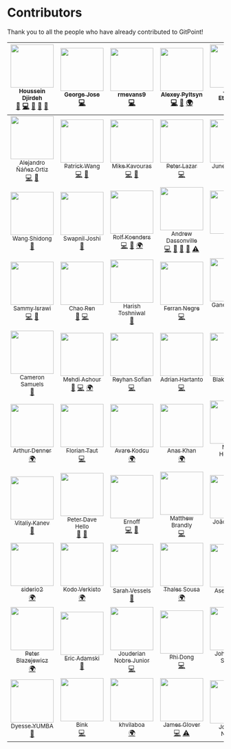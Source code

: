 # Contributors

Thank you to all the people who have already contributed to GitPoint!

<!-- ALL-CONTRIBUTORS-LIST:START - Do not remove or modify this section -->
| [<img src="https://avatars0.githubusercontent.com/u/12476932?v=3" width="100px;"/><br /><sub>Houssein Djirdeh</sub>](https://houssein.me)<br />[💬](#question-housseindjirdeh "Answering Questions") [💻](https://github.com/gitpoint/git-point/commits?author=housseindjirdeh "Code") [🎨](#design-housseindjirdeh "Design") [📖](https://github.com/gitpoint/git-point/commits?author=housseindjirdeh "Documentation") [👀](#review-housseindjirdeh "Reviewed Pull Requests") | [<img src="https://avatars0.githubusercontent.com/u/6994514?s=460&v=4" width="100px;"/><br /><sub>George Jose</sub>](https://github.com/g2jose)<br />[💻](https://github.com/gitpoint/git-point/commits?author=g2jose "Code") | [<img src="https://avatars3.githubusercontent.com/u/14151327?v=3" width="100px;"/><br /><sub>rmevans9</sub>](https://github.com/rmevans9)<br />[💻](https://github.com/gitpoint/git-point/commits?author=rmevans9 "Code") | [<img src="https://avatars1.githubusercontent.com/u/4408379?v=3" width="100px;"/><br /><sub>Alexey Pyltsyn</sub>](http://lex111.ru)<br />[💻](https://github.com/gitpoint/git-point/commits?author=lex111 "Code") [🐛](https://github.com/gitpoint/git-point/issues?q=author%3Alex111 "Bug reports") [🌍](#translation-lex111 "Translation") | [<img src="https://avatars2.githubusercontent.com/u/10660468?v=3" width="100px;"/><br /><sub>Jason Etcovitch</sub>](https://jasonet.co)<br />[💻](https://github.com/gitpoint/git-point/commits?author=JasonEtco "Code") | [<img src="https://avatars1.githubusercontent.com/u/1166143?v=3" width="100px;"/><br /><sub>Hosmel Quintana</sub>](http://hosmelq.com)<br />[💻](https://github.com/gitpoint/git-point/commits?author=hosmelq "Code") |
| :---: | :---: | :---: | :---: | :---: | :---: |
| [<img src="https://avatars0.githubusercontent.com/u/464978?v=3" width="100px;"/><br /><sub>Alejandro Ñáñez Ortiz</sub>](http://co.linkedin.com/in/alejandronanez/)<br />[💻](https://github.com/gitpoint/git-point/commits?author=alejandronanez "Code") [👀](#review-alejandronanez "Reviewed Pull Requests") | [<img src="https://avatars3.githubusercontent.com/u/3055294?v=3" width="100px;"/><br /><sub>Patrick Wang</sub>](https://patw.me)<br />[💻](https://github.com/gitpoint/git-point/commits?author=patw0929 "Code") [🐛](https://github.com/gitpoint/git-point/issues?q=author%3Apatw0929 "Bug reports") | [<img src="https://avatars5.githubusercontent.com/u/627794?v=4" width="100px;"/><br /><sub>Mike Kavouras</sub>](https://github.com/mikekavouras)<br />[💻](https://github.com/gitpoint/git-point/commits?author=mikekavouras "Code") [🐛](https://github.com/gitpoint/git-point/issues?q=author%3Amikekavouras "Bug reports") | [<img src="https://avatars4.githubusercontent.com/u/4848554?v=4" width="100px;"/><br /><sub>Peter Lazar</sub>](https://github.com/peterlazar1993)<br />[💻](https://github.com/gitpoint/git-point/commits?author=peterlazar1993 "Code") | [<img src="https://avatars6.githubusercontent.com/u/5106887?v=4" width="100px;"/><br /><sub>June Domingo</sub>](https://github.com/junedomingo)<br />[💻](https://github.com/gitpoint/git-point/commits?author=junedomingo "Code") [🐛](https://github.com/gitpoint/git-point/issues?q=author%3Ajunedomingo "Bug reports") | [<img src="https://avatars7.githubusercontent.com/u/9287184?v=4" width="100px;"/><br /><sub>Antoine Boisadam</sub>](https://github.com/Antoine38660)<br />[💻](https://github.com/gitpoint/git-point/commits?author=Antoine38660 "Code") [🐛](https://github.com/gitpoint/git-point/issues?q=author%3AAntoine38660 "Bug reports") |
| [<img src="https://avatars6.githubusercontent.com/u/13142418?v=4" width="100px;"/><br /><sub>Wang Shidong</sub>](https://wsdjeg.github.io)<br />[📖](https://github.com/gitpoint/git-point/commits?author=wsdjeg "Documentation") | [<img src="https://avatars4.githubusercontent.com/u/2190589?v=4" width="100px;"/><br /><sub>Swapnil Joshi</sub>](http://swapnilmj.users.sourceforge.net/)<br />[📖](https://github.com/gitpoint/git-point/commits?author=swapnilmj "Documentation") | [<img src="https://avatars5.githubusercontent.com/u/408959?v=4" width="100px;"/><br /><sub>Rolf Koenders</sub>](https://github.com/RolfKoenders)<br />[💻](https://github.com/gitpoint/git-point/commits?author=RolfKoenders "Code") [🐛](https://github.com/gitpoint/git-point/issues?q=author%3ARolfKoenders "Bug reports") [🌍](#translation-RolfKoenders "Translation") | [<img src="https://avatars1.githubusercontent.com/u/10191084?v=4" width="100px;"/><br /><sub>Andrew Dassonville</sub>](https://andrewda.me)<br />[💻](https://github.com/gitpoint/git-point/commits?author=andrewda "Code") [💬](#question-andrewda "Answering Questions") [🐛](https://github.com/gitpoint/git-point/issues?q=author%3Aandrewda "Bug reports") [👀](#review-andrewda "Reviewed Pull Requests") [⚠️](https://github.com/gitpoint/git-point/commits?author=andrewda "Tests") | [<img src="https://avatars0.githubusercontent.com/u/2076088?v=4" width="100px;"/><br /><sub>Anton</sub>](https://medium.com/@antondomashnev)<br />[💻](https://github.com/gitpoint/git-point/commits?author=Antondomashnev "Code") | [<img src="https://avatars0.githubusercontent.com/u/14795799?v=4" width="100px;"/><br /><sub>Xuezheng Ma</sub>](https://github.com/xuezhma)<br />[💻](https://github.com/gitpoint/git-point/commits?author=xuezhma "Code") |
| [<img src="https://avatars0.githubusercontent.com/u/8962228?v=4" width="100px;"/><br /><sub>Sammy Israwi</sub>](https://github.com/SammyIsra)<br />[💻](https://github.com/gitpoint/git-point/commits?author=SammyIsra "Code") [🐛](https://github.com/gitpoint/git-point/issues?q=author%3ASammyIsra "Bug reports") | [<img src="https://avatars1.githubusercontent.com/u/8122587?v=4" width="100px;"/><br /><sub>Chao Ren</sub>](https://github.com/RogerAbyss)<br />[🐛](https://github.com/gitpoint/git-point/issues?q=author%3ARogerAbyss "Bug reports") [💻](https://github.com/gitpoint/git-point/commits?author=RogerAbyss "Code") | [<img src="https://avatars0.githubusercontent.com/u/11228182?v=4" width="100px;"/><br /><sub>Harish Toshniwal</sub>](https://introwit.in)<br />[📖](https://github.com/gitpoint/git-point/commits?author=introwit "Documentation") | [<img src="https://avatars2.githubusercontent.com/u/774577?v=4" width="100px;"/><br /><sub>Ferran Negre</sub>](http://github.com/ferrannp)<br />[💻](https://github.com/gitpoint/git-point/commits?author=ferrannp "Code") | [<img src="https://avatars2.githubusercontent.com/u/29695071?v=4" width="100px;"/><br /><sub>Ganesh Cauda Salim</sub>](https://github.com/caudaganesh)<br />[💻](https://github.com/gitpoint/git-point/commits?author=caudaganesh "Code") | [<img src="https://avatars0.githubusercontent.com/u/4316908?v=4" width="100px;"/><br /><sub>Wanda Ichsanul Isra</sub>](https://www.linkedin.com/in/wlisrausr)<br />[💻](https://github.com/gitpoint/git-point/commits?author=wlisrausr "Code") |
| [<img src="https://avatars0.githubusercontent.com/u/25394678?v=4" width="100px;"/><br /><sub>Cameron Samuels</sub>](http://cameronsamuels.com)<br />[📖](https://github.com/gitpoint/git-point/commits?author=CameronSamuels "Documentation") | [<img src="https://avatars2.githubusercontent.com/u/304450?v=4" width="100px;"/><br /><sub>Mehdi Achour</sub>](https://machour.idk.tn/)<br />[🐛](https://github.com/gitpoint/git-point/issues?q=author%3Amachour "Bug reports") [💻](https://github.com/gitpoint/git-point/commits?author=machour "Code") [🌍](#translation-machour "Translation") | [<img src="https://avatars2.githubusercontent.com/u/5353857?v=4" width="100px;"/><br /><sub>Reyhan Sofian</sub>](https://www.reyhan.tech/)<br />[💻](https://github.com/gitpoint/git-point/commits?author=reyhansofian "Code") | [<img src="https://avatars1.githubusercontent.com/u/11606323?v=4" width="100px;"/><br /><sub>Adrian Hartanto</sub>](https://github.com/adrianhartanto0)<br />[💻](https://github.com/gitpoint/git-point/commits?author=adrianhartanto0 "Code") | [<img src="https://avatars2.githubusercontent.com/u/3624869?v=4" width="100px;"/><br /><sub>Blake Y. Gong</sub>](https://github.com/blakegong)<br />[💻](https://github.com/gitpoint/git-point/commits?author=blakegong "Code") | [<img src="https://avatars3.githubusercontent.com/u/1736154?v=4" width="100px;"/><br /><sub>Xianming Zhong</sub>](https://github.com/chinesedfan)<br />[💻](https://github.com/gitpoint/git-point/commits?author=chinesedfan "Code") [🐛](https://github.com/gitpoint/git-point/issues?q=author%3Achinesedfan "Bug reports") |
| [<img src="https://avatars0.githubusercontent.com/u/13774309?v=4" width="100px;"/><br /><sub>Arthur Denner</sub>](https://github.com/arthurdenner)<br />[🌍](#translation-arthurdenner "Translation") | [<img src="https://avatars1.githubusercontent.com/u/18403881?v=4" width="100px;"/><br /><sub>Florian Taut</sub>](https://taut-fl.de)<br />[💻](https://github.com/gitpoint/git-point/commits?author=tautf "Code") | [<img src="https://avatars0.githubusercontent.com/u/15075759?v=4" width="100px;"/><br /><sub>Avare Kodcu</sub>](http://www.avarekodcu.com/iletisim)<br />[🌍](#translation-abdurrahmanekr "Translation") | [<img src="https://avatars0.githubusercontent.com/u/23240518?v=4" width="100px;"/><br /><sub>Anas Khan</sub>](http://anask.xyz)<br />[🌍](#translation-anaskhan96 "Translation") | [<img src="https://avatars0.githubusercontent.com/u/1930729?v=4" width="100px;"/><br /><sub>Nelson Henrique</sub>](https://github.com/nersoh)<br />[💻](https://github.com/gitpoint/git-point/commits?author=nersoh "Code") | [<img src="https://avatars3.githubusercontent.com/u/23623237?v=4" width="100px;"/><br /><sub>Charles Kenney</sub>](http://charleskenney.com)<br />[💻](https://github.com/gitpoint/git-point/commits?author=Charliekenney23 "Code") |
| [<img src="https://avatars0.githubusercontent.com/u/18398761?v=4" width="100px;"/><br /><sub>Vitaliy Kanev</sub>](https://github.com/vitalkanev)<br />[📖](https://github.com/gitpoint/git-point/commits?author=vitalkanev "Documentation") | [<img src="https://avatars3.githubusercontent.com/u/3691490?v=4" width="100px;"/><br /><sub>Peter Dave Hello</sub>](https://www.peterdavehello.org/)<br />[📖](https://github.com/gitpoint/git-point/commits?author=PeterDaveHello "Documentation") [🔧](#tool-PeterDaveHello "Tools") | [<img src="https://avatars3.githubusercontent.com/u/10849025?v=4" width="100px;"/><br /><sub>Ernoff</sub>](https://github.com/Ernoff)<br />[💻](https://github.com/gitpoint/git-point/commits?author=Ernoff "Code") [🐛](https://github.com/gitpoint/git-point/issues?q=author%3AErnoff "Bug reports") | [<img src="https://avatars3.githubusercontent.com/u/820696?v=4" width="100px;"/><br /><sub>Matthew Brandly</sub>](http://words.brandly.me/about/)<br />[💻](https://github.com/gitpoint/git-point/commits?author=brandly "Code") | [<img src="https://avatars2.githubusercontent.com/u/11836470?v=4" width="100px;"/><br /><sub>João Fonseca</sub>](https://github.com/Jpfonseca)<br />[🌍](#translation-Jpfonseca "Translation") | [<img src="https://avatars3.githubusercontent.com/u/10121964?v=4" width="100px;"/><br /><sub>Arjun Curat</sub>](https://github.com/acurat)<br />[📖](https://github.com/gitpoint/git-point/commits?author=acurat "Documentation") |
| [<img src="https://avatars3.githubusercontent.com/u/16878891?v=4" width="100px;"/><br /><sub>siderio2</sub>](https://github.com/siderio2)<br />[🌍](#translation-siderio2 "Translation") | [<img src="https://avatars1.githubusercontent.com/u/32579769?v=4" width="100px;"/><br /><sub>Kodo Verkisto</sub>](https://github.com/kodisto)<br />[🌍](#translation-kodisto "Translation") | [<img src="https://avatars3.githubusercontent.com/u/82317?v=4" width="100px;"/><br /><sub>Sarah Vessels</sub>](http://sarahvessels.com/)<br />[📖](https://github.com/gitpoint/git-point/commits?author=cheshire137 "Documentation") | [<img src="https://avatars2.githubusercontent.com/u/3764756?v=4" width="100px;"/><br /><sub>Thales Sousa</sub>](https://github.com/tminussi)<br />[🌍](#translation-tminussi "Translation") | [<img src="https://avatars0.githubusercontent.com/u/6106941?v=4" width="100px;"/><br /><sub>Aseem Sood</sub>](https://github.com/asood123)<br />[📖](https://github.com/gitpoint/git-point/commits?author=asood123 "Documentation") | [<img src="https://avatars2.githubusercontent.com/u/7842156?v=4" width="100px;"/><br /><sub>Eliott hauteclair</sub>](https://eliott.be)<br />[🌍](#translation-Eliottiosdevs "Translation") |
| [<img src="https://avatars3.githubusercontent.com/u/14539?v=4" width="100px;"/><br /><sub>Peter Blazejewicz</sub>](http://www.linkedin.com/in/peterblazejewicz)<br />[🌍](#translation-peterblazejewicz "Translation") | [<img src="https://avatars0.githubusercontent.com/u/6516758?v=4" width="100px;"/><br /><sub>Eric Adamski</sub>](https://github.com/ericadamski)<br />[🐛](https://github.com/gitpoint/git-point/issues?q=author%3Aericadamski "Bug reports") | [<img src="https://avatars2.githubusercontent.com/u/1559013?v=4" width="100px;"/><br /><sub>Jouderian Nobre Junior</sub>](https://github.com/jouderianjr)<br />[💻](https://github.com/gitpoint/git-point/commits?author=jouderianjr "Code") | [<img src="https://avatars2.githubusercontent.com/u/5158502?v=4" width="100px;"/><br /><sub>Phi Dong</sub>](http://www.phidong.com)<br />[💻](https://github.com/gitpoint/git-point/commits?author=pdong "Code") | [<img src="https://avatars2.githubusercontent.com/u/17956698?v=4" width="100px;"/><br /><sub>John Patrick Salcedo</sub>](https://github.com/jpls93)<br />[💻](https://github.com/gitpoint/git-point/commits?author=jpls93 "Code") | [<img src="https://avatars2.githubusercontent.com/u/11599942?v=4" width="100px;"/><br /><sub>Óscar Carretero</sub>](https://github.com/ocarreterom)<br />[💻](https://github.com/gitpoint/git-point/commits?author=ocarreterom "Code") |
| [<img src="https://avatars3.githubusercontent.com/u/5528931?v=4" width="100px;"/><br /><sub>Dyesse YUMBA</sub>](https://github.com/dyesseyumba)<br />[🔧](#tool-dyesseyumba "Tools") | [<img src="https://avatars0.githubusercontent.com/u/20456165?v=4" width="100px;"/><br /><sub>Bink</sub>](https://binkpitch.me/)<br />[💻](https://github.com/gitpoint/git-point/commits?author=binkpitch "Code") | [<img src="https://avatars2.githubusercontent.com/u/10085841?v=4" width="100px;"/><br /><sub>khvilaboa</sub>](https://github.com/khvilaboa)<br />[🌍](#translation-khvilaboa "Translation") | [<img src="https://avatars1.githubusercontent.com/u/40802?v=4" width="100px;"/><br /><sub>James Glover</sub>](http://jamesmglover.com)<br />[💻](https://github.com/gitpoint/git-point/commits?author=jglover "Code") [⚠️](https://github.com/gitpoint/git-point/commits?author=jglover "Tests") | [<img src="https://avatars2.githubusercontent.com/u/3025600?v=4" width="100px;"/><br /><sub>Jose Luis Naranjo</sub>](https://co.linkedin.com/in/josenaranjo/en)<br /> |
<!-- ALL-CONTRIBUTORS-LIST:END -->
